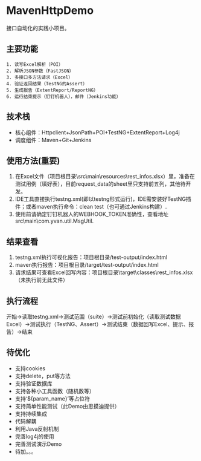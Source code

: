 # MavenHttpDemo

接口自动化的实践小项目。

## 主要功能

	1. 读写Excel解析（POI）
    2. 解析JSON参数（FastJSON）
	3. 多接口多方法请求（Excel）
	4. 验证返回结果（TestNG的Assert）
	5. 生成报告（ExtentReport/ReportNG）
	6. 运行结束提示（钉钉机器人），邮件（Jenkins功能）
	
## 技术栈

- 核心组件：Httpclient+JsonPath+POI+TestNG+ExtentReport+Log4j
- 调度组件：Maven+Git+Jenkins

## 使用方法(重要)

1. 在Excel文件（项目根目录\src\main\resources\rest_infos.xlsx）里，准备在测试用例（填好表），目前request_data的sheet里只支持前五列，其他待开发。
2. IDE工具直接执行testng.xml(即以testng形式运行)，IDE需安装好TestNG插件；或者maven执行命令：clean test（也可通过Jenkins构建）.
3. 使用前请确定钉钉机器人的WEBHOOK_TOKEN准确性，查看地址src\main\com.yvan.util.MsgUtil.

## 结果查看

1. testng.xml执行可视化报告：项目根目录/test-output/index.html
2. maven执行报告：项目根目录/target/test-output/index.html
3. 请求结果可查看Excel回写内容：项目根目录\target\classes\rest_infos.xlsx（未执行前无此文件）

## 执行流程

开始→读取testng.xml→测试范围（suite）→测试前初始化（读取测试数据Excel）→测试执行（TestNG、Assert）→测试结束（数据回写Excel、提示、报告）→结束


## 待优化

- 支持cookies
- 支持delete，put等方法
- 支持验证数据库
- 支持各种小工具函数（随机数等）
- 支持‘${param_name}’等占位符
- 支持简单性能测试（此Demo由思摸迪提供）
- 支持持续集成
- 代码解耦
- 利用Java反射机制
- 完善log4j的使用
- 完善测试演示Demo
- 待加。。。